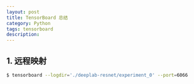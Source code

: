 ```yaml
---
layout: post
title: TensorBoard 总结
category: Python
tags: tensorboard
description:
---
```


## 1. 远程映射

```bash
$ tensorboard --logdir='./deeplab-resnet/experiment_0' --port=6066
```
